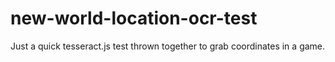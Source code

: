 # new-world-location-ocr-test

Just a quick tesseract.js test thrown together to grab coordinates in a game.
